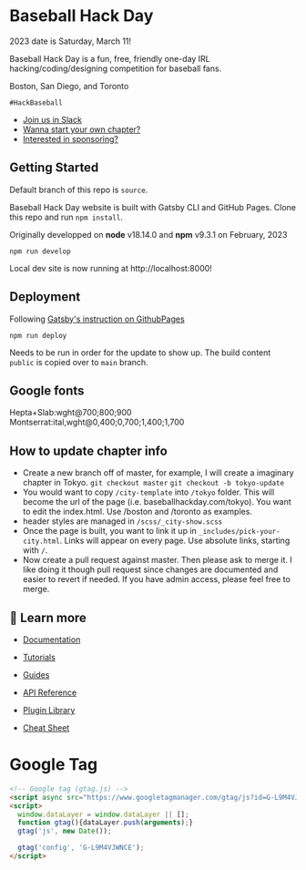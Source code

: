 # Baseball Hack Day 

2023 date is Saturday, March 11!

Baseball Hack Day is a fun, free, friendly one-day IRL hacking/coding/designing competition for baseball fans. 

Boston, San Diego, and Toronto

`#HackBaseball`

- [Join us in Slack](https://join.slack.com/t/baseballhackday/shared_invite/zt-1cnldwbkk-h_oAJO_PJfchijcOujJoHw)
- [Wanna start your own chapter?](https://docs.google.com/document/d/1bwzyhGPWIfZ6w5FyQqUOpu_s8vkUwcrPy2UHvw4QImY/edit?usp=sharing)
- [Interested in sponsoring?](https://docs.google.com/document/d/1N1UtvOCPPPdMF-Y7zvwGZOL5cObL9a2Z0ouOUB5JCTA/edit?usp=sharing)


Getting Started
---------------

Default branch of this repo is `source`.

Baseball Hack Day website is built with Gatsby CLI and GitHub Pages. Clone this repo and run `npm install`.

Originally developped on **node** v18.14.0 and **npm** v9.3.1 on February, 2023

```shell
npm run develop
```

Local dev site is now running at http://localhost:8000!

## Deployment

Following [Gatsby's instruction on GithubPages](https://www.gatsbyjs.com/docs/how-to/previews-deploys-hosting/how-gatsby-works-with-github-pages/)

```shell
npm run deploy
```

Needs to be run in order for the update to show up. The build content `public` is copied over to `main` branch. 

## Google fonts 
Hepta+Slab:wght@700;800;900
Montserrat:ital,wght@0,400;0,700;1,400;1,700

How to update chapter info
--------------------------

- Create a new branch off of master, for example, I will create a imaginary chapter in Tokyo. `git checkout master` `git checkout -b tokyo-update`
- You would want to copy `/city-template` into `/tokyo` folder. This will become the url of the page (i.e. baseballhackday.com/tokyo). You want to edit the index.html. Use /boston and /toronto as examples. 
- header styles are managed in `/scss/_city-show.scss`
- Once the page is built, you want to link it up in `_includes/pick-your-city.html`. Links will appear on every page. Use absolute links, starting with `/`.
- Now create a pull request against master. Then please ask to merge it. I like doing it though pull request since changes are documented and easier to revert if needed. If you have admin access, please feel free to merge. 


## 🚀 Learn more

- [Documentation](https://www.gatsbyjs.com/docs/)

- [Tutorials](https://www.gatsbyjs.com/tutorial/)

- [Guides](https://www.gatsbyjs.com/tutorial/)

- [API Reference](https://www.gatsbyjs.com/docs/api-reference/)

- [Plugin Library](https://www.gatsbyjs.com/plugins)

- [Cheat Sheet](https://www.gatsbyjs.com/docs/cheat-sheet/)


# Google Tag 

```html
<!-- Google tag (gtag.js) -->
<script async src="https://www.googletagmanager.com/gtag/js?id=G-L9M4VJWNCE"></script>
<script>
  window.dataLayer = window.dataLayer || [];
  function gtag(){dataLayer.push(arguments);}
  gtag('js', new Date());

  gtag('config', 'G-L9M4VJWNCE');
</script>
```